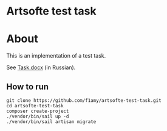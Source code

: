 # Artsofte test task

# About
This is an implementation of a test task.

See [Task.docx](./Task.docx) (in Russian).

## How to run
    git clone https://github.com/f1amy/artsofte-test-task.git
    cd artsofte-test-task
    composer create-project
    ./vendor/bin/sail up -d
    ./vendor/bin/sail artisan migrate
